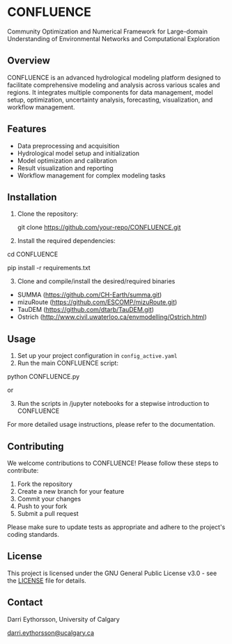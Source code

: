 # CONFLUENCE
Community Optimization and Numerical Framework for Large-domain Understanding of Environmental Networks and Computational Exploration

## Overview

CONFLUENCE is an advanced hydrological modeling platform designed to facilitate comprehensive modeling and analysis across various scales and regions. It integrates multiple components for data management, model setup, optimization, uncertainty analysis, forecasting, visualization, and workflow management.

## Features

- Data preprocessing and acquisition 
- Hydrological model setup and initialization
- Model optimization and calibration
- Result visualization and reporting
- Workflow management for complex modeling tasks

## Installation
1. Clone the repository:

    git clone https://github.com/your-repo/CONFLUENCE.git   

2. Install the required dependencies:

cd CONFLUENCE 

pip install -r requirements.txt

3. Clone and compile/install the desired/required binaries

- SUMMA (https://github.com/CH-Earth/summa.git)
- mizuRoute (https://github.com/ESCOMP/mizuRoute.git)
- TauDEM (https://github.com/dtarb/TauDEM.git)
- Ostrich (http://www.civil.uwaterloo.ca/envmodelling/Ostrich.html)

## Usage

1. Set up your project configuration in `config_active.yaml`
2. Run the main CONFLUENCE script:

python CONFLUENCE.py

or

3. Run the scripts in /jupyter notebooks for a stepwise introduction to CONFLUENCE

For more detailed usage instructions, please refer to the documentation.

## Contributing

We welcome contributions to CONFLUENCE! Please follow these steps to contribute:

1. Fork the repository
2. Create a new branch for your feature
3. Commit your changes
4. Push to your fork
5. Submit a pull request

Please make sure to update tests as appropriate and adhere to the project's coding standards.

## License
This project is licensed under the GNU General Public License v3.0 - see the [LICENSE](LICENSE) file for details.

## Contact
Darri Eythorsson, University of Calgary

darri.eythorsson@ucalgary.ca

